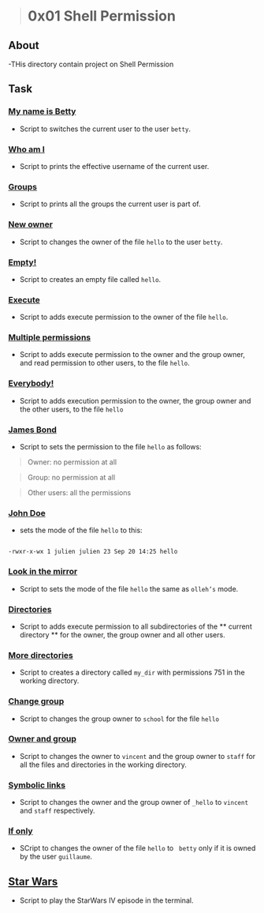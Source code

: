 > # 0x01 Shell Permission

## About
 -THis directory contain project on Shell Permission


## Task

### [My name is Betty](./0-iam_betty)
 
 - Script to switches the current user to the user ``` betty ```.


### [Who am I](./1-who_am_i)

 - Script to prints the effective username of the current user.


### [Groups](./2-groups)

 - Script to prints all the groups the current user is part of.


### [New owner](./3-new_owner)

 - Script to changes the owner of the file ``` hello ``` to the user ``` betty ```.


### [Empty!](./4-empty)

 - Script to creates an empty file called ``` hello ```.


### [Execute](./5-execute)

 - Script to adds execute permission to the owner of the file ``` hello ```.


### [Multiple permissions](./6-multiple_permissions)

 - Script to adds execute permission to the owner and the group owner, and read permission to other users, to the file ``` hello ```.


### [Everybody!](./7-everybody)

 - Script to adds execution permission to the owner, the group owner and the other users, to the file ``` hello ```


### [James Bond](./8-James_Bond)

 - Script to sets the permission to the file ``` hello ``` as follows:

> Owner: no permission at all

> Group: no permission at all

> Other users: all the permissions


### [John Doe](./9-John_Doe)

 - sets the mode of the file ``` hello ``` to this:

```

-rwxr-x-wx 1 julien julien 23 Sep 20 14:25 hello

```

### [Look in the mirror](./10-mirror_permissions)

 - Script to sets the mode of the file ``` hello ``` the same as  ``` olleh’s ``` mode.


### [Directories](./11-directories_permissions)

 - Script to adds execute permission to all subdirectories of the ** current directory ** for the owner, the group owner and all other users.


### [More directories](./12-directory_permissions)

 - Script to creates a directory called ``` my_dir ``` with permissions 751 in the working directory.


### [Change group](./13-change_group)

 - Script to changes the group owner to ``` school ``` for the file ``` hello ``` 


### [Owner and group](./100-change_owner_and_group)

 - Script to changes the owner to ``` vincent ``` and the group owner to ``` staff ``` for all the files and directories in the working directory.


### [Symbolic links](./101-symbolic_link_permissions)

 - Script to changes the owner and the group owner of ``` _hello ``` to ``` vincent ``` and ``` staff ``` respectively.


### [If only](./102-if_only)

 - SCript to changes the owner of the file ``` hello ``` to ```  betty ``` only if it is owned by the user ``` guillaume ```.


## [Star Wars](./103-Star_Wars)

 - Script to play the StarWars IV episode in the terminal.


